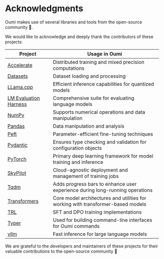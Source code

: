 # Acknowledgments

Oumi makes use of several libraries and tools from the open-source community 🚀.

We would like to acknowledge and deeply thank the contributors of these projects:

| Project | Usage in Oumi |
|-------------------|---------------|
| [Accelerate](https://github.com/huggingface/accelerate) | Distributed training and mixed precision computations |
| [Datasets](https://github.com/huggingface/datasets) | Dataset loading and processing |
| [LLama.cpp](https://github.com/ggerganov/llama.cpp) | Efficient inference capabilities for quantized models |
| [LM Evaluation Harness](https://github.com/EleutherAI/lm-evaluation-harness) | Comprehensive suite for evaluating language models |
| [NumPy](https://github.com/numpy/numpy) | Supports numerical operations and data manipulation |
| [Pandas](https://github.com/pandas-dev/pandas) | Data manipulation and analysis |
| [Peft](https://github.com/huggingface/peft) | Parameter-efficient fine-tuning techniques |
| [Pydantic](https://github.com/pydantic/pydantic) | Ensures type checking and validation for configuration objects |
| [PyTorch](https://github.com/pytorch/pytorch) | Primary deep learning framework for model training and inference |
| [SkyPilot](https://github.com/skypilot-org/skypilot) | Cloud-agnostic deployment and management of training jobs |
| [Tqdm](https://github.com/tqdm/tqdm) | Adds progress bars to enhance user experience during long-running operations |
| [Transformers](https://github.com/huggingface/transformers) | Core model architectures and utilities for working with transformer-based models |
| [TRL](https://github.com/huggingface/trl) | SFT and DPO training implementations |
| [Typer](https://github.com/tiangolo/typer) | Used for building command-line interfaces for Oumi commands |
| [vllm](https://github.com/vllm-project/vllm) | Fast inference for large language models |

We are grateful to the developers and maintainers of these projects for their valuable contributions to the open-source community 🙏
